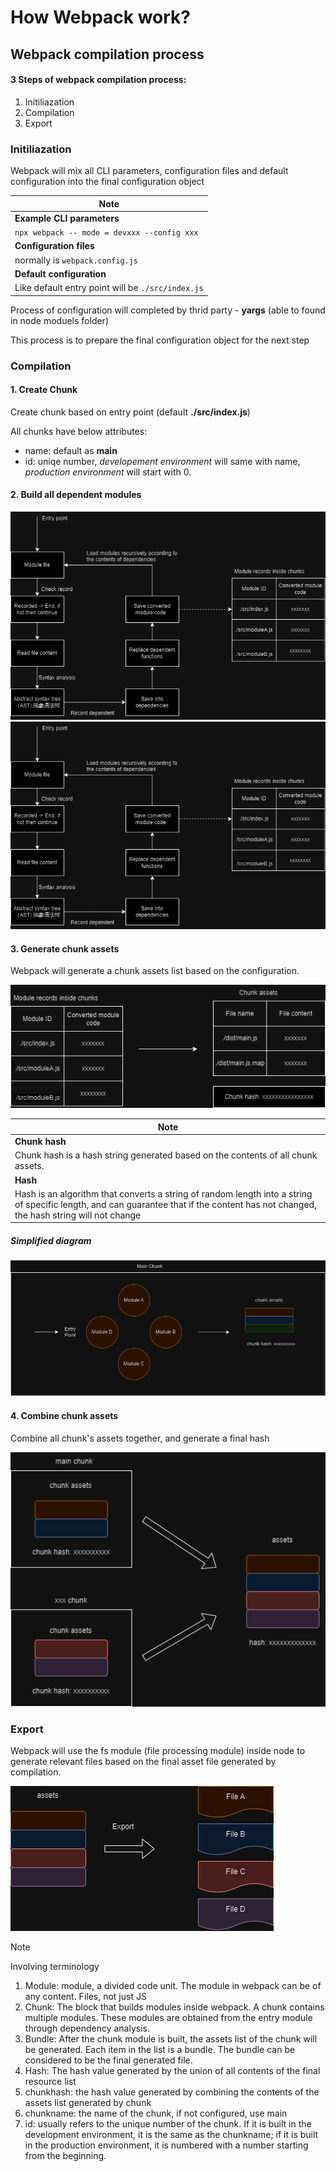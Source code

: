 # How Webpack work?

## Webpack compilation process

#### 3 Steps of webpack compilation process:
1. Initiliazation
2. Compilation
3. Export


### Initiliazation

<p>
Webpack will mix all CLI parameters, configuration files and default configuration into the final configuration object
</p>


| Note |
|------|
| <b>Example CLI parameters</b> |
|`npx webpack -- mode = devxxx --config xxx`|
| <b>Configuration files</b> |
| normally is `webpack.config.js`|
| <b>Default configuration</b>|
| Like default entry point will be `./src/index.js`|

<p>Process of configuration will completed by thrid party - <b>yargs</b> (able to found in node moduels folder) </p>

<p>This process is to prepare the final configuration object for the next step</p>

### Compilation

#### 1. Create Chunk

<p>Create chunk based on entry point (default <b>./src/index.js</b>)</p>

<p>All chunks have below attributes:</p>

- name: default as <b>main</b>
- id: uniqe number, *developement environment* will same with name, *production environment* will start with 0.

#### 2. Build all dependent modules
![Alt text](<Image/dependent modules.drawio.png>)
![Alt text](<Image/dependent modules.drawio.png>)


#### 3. Generate chunk assets

<p>Webpack will generate a chunk assets list based on the configuration.</p>

![Alt text](<Image/chunk assets.drawio.png>)


| Note |
|------|
| <b>Chunk hash</b> |
| Chunk hash is a hash string generated based on the contents of all chunk assets.|
|<b>Hash</b>|
|Hash is an algorithm that converts a string of random length into a string of specific length, and can guarantee that if the content has not changed, the hash string will not change |

##### Simplified diagram

![Alt text](<Image/final chunk assets.drawio.png>)


#### 4. Combine chunk assets

<p>Combine all chunk's assets together, and generate a final hash</p>

![Alt text](<Image/Combine chunk assets.drawio.png>)


### Export

<p>Webpack will use the fs module (file processing module) inside node to generate relevant files based on the final asset file generated by compilation. </p>

![Alt text](Image/export.drawio.png)


> [!NOTE]
> Involving terminology
> 1. Module: 
> module, a divided code unit. The module in webpack can be of any content.
Files, not just JS
> 2. Chunk: 
> The block that builds modules inside webpack. A chunk contains multiple modules. These modules are obtained from the entry module through dependency analysis.
> 3. Bundle: 
> After the chunk module is built, the assets list of the chunk will be generated. Each item in the list is a bundle. The bundle can be considered to be the final generated file.
> 4. Hash: 
> The hash value generated by the union of all contents of the final resource list
> 5. chunkhash: 
> the hash value generated by combining the contents of the assets list generated by chunk
> 6. chunkname: 
> the name of the chunk, if not configured, use main
> 7. id: 
> usually refers to the unique number of the chunk. If it is built in the development environment, it is the same as the chunkname; if it is built in the production environment, it is numbered with a number starting from the beginning.
